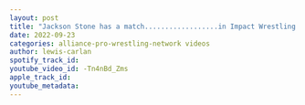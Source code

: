 ```yaml
---
layout: post
title: "Jackson Stone has a match..................in Impact Wrestling!!!!!"
date: 2022-09-23
categories: alliance-pro-wrestling-network videos
author: lewis-carlan
spotify_track_id: 
youtube_video_id: -Tn4nBd_Zms
apple_track_id: 
youtube_metadata: 
---
```

